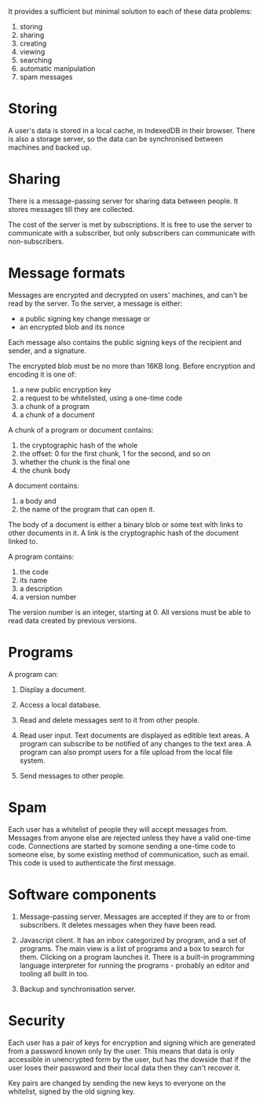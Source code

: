 It provides a sufficient but minimal solution to each of these data problems:

1. storing
2. sharing
3. creating
4. viewing
5. searching
6. automatic manipulation
7. spam messages

# Storing

A user's data is stored in a local cache, in IndexedDB in their browser.  There is also a storage server, so the data can be synchronised between machines and backed up.

# Sharing

There is a message-passing server for sharing data between people. It stores messages till they are collected.

The cost of the server is met by subscriptions. It is free to use the server to communicate with a subscriber, but only subscribers can communicate with non-subscribers.

# Message formats

Messages are encrypted and decrypted on users' machines, and can't be read by the server. To the server, a message is either:

+ a public signing key change message or
+ an encrypted blob and its nonce

Each message also contains the public signing keys of the recipient and sender, and a signature.

The encrypted blob must be no more than 16KB long. Before encryption and encoding it is one of:

1. a new public encryption key
2. a request to be whitelisted, using a one-time code
3. a chunk of a program
4. a chunk of a document

A chunk of a program or document contains:

1. the cryptographic hash of the whole
2. the offset: 0 for the first chunk, 1 for the second, and so on
3. whether the chunk is the final one
4. the chunk body

A document contains:

1. a body and
2. the name of the program that can open it.

The body of a document is either a binary blob or some text with links to other documents in it. A link is the cryptographic hash of the document linked to.

A program contains:

1. the code
2. its name
3. a description
4. a version number

The version number is an integer, starting at 0. All versions must be able to read data created by previous versions.

# Programs

A program can:

1. Display a document.

2. Access a local database.

3. Read and delete messages sent to it from other people.

3. Read user input. Text documents are displayed as editible text areas. A program can subscribe to be notified of any changes to the text area. A program can also prompt users for a file upload from the local file system.

5. Send messages to other people.

# Spam

Each user has a whitelist of people they will accept messages from. Messages from anyone else are rejected unless they have a valid one-time code. Connections are started by somone sending a one-time code to someone else, by some existing method of communication, such as email. This code is used to authenticate the first message.

# Software components

1. Message-passing server. Messages are accepted if they are to or from subscribers. It deletes messages when they have been read.

2. Javascript client. It has an inbox categorized by program, and a set of programs. The main view is a list of programs and a box to search for them. Clicking on a program launches it. There is a built-in programming language interpreter for running the programs - probably an editor and tooling all built in too.

3. Backup and synchronisation server.

# Security

Each user has a pair of keys for encryption and signing which are generated from a password known only by the user. This means that data is only accessible in unencrypted form by the user, but has the dowside that if the user loses their password and their local data then they can't recover it.

Key pairs are changed by sending the new keys to everyone on the whitelist, signed by the old signing key.
